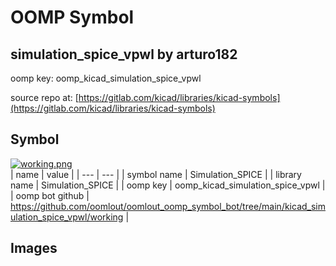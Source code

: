 # OOMP Symbol  
## simulation_spice_vpwl  by arturo182  
  
oomp key: oomp_kicad_simulation_spice_vpwl  
  
source repo at: [https://gitlab.com/kicad/libraries/kicad-symbols](https://gitlab.com/kicad/libraries/kicad-symbols)  
## Symbol  
  
[![working.png](working_600.png)](working.png)  
| name | value | 
| --- | --- | 
| symbol name | Simulation_SPICE | 
| library name | Simulation_SPICE | 
| oomp key | oomp_kicad_simulation_spice_vpwl | 
| oomp bot github | https://github.com/oomlout/oomlout_oomp_symbol_bot/tree/main/kicad_simulation_spice_vpwl/working | 
## Images  
